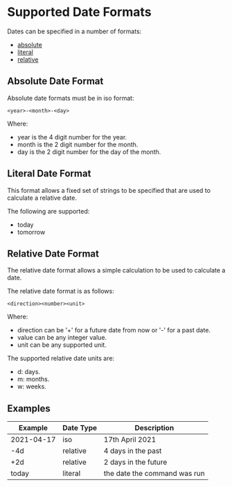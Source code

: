 # Supported Date Formats

Dates can be specified in a number of formats:

* [absolute](#absolute-date-format)
* [literal](#literal-date-format)
* [relative](#relative-date-format)

## Absolute Date Format

Absolute date formats must be in iso format:

```text
<year>-<month>-<day>
```

Where:

* year is the 4 digit number for the year.
* month is the 2 digit number for the month.
* day is the 2 digit number for the day of the month.

## Literal Date Format

This format allows a fixed set of strings to be specified that are used to calculate a relative date.

The following are supported:

* today
* tomorrow

## Relative Date Format

The relative date format allows a simple calculation to be used to calculate a date.

The relative date format is as follows:

```text
<direction><number><unit>
```

Where:

* direction can be '+' for a future date from now or '-' for a past date.
* value can be any integer value.
* unit can be any supported unit.

The supported relative date units are:

* d: days.
* m: months.
* w: weeks.

## Examples

|Example     | Date Type | Description                  |
|------------|-----------|------------------------------|
| 2021-04-17 | iso       | 17th April 2021              |
| -4d        | relative  | 4 days in the past           |
| +2d        | relative  | 2 days in the future         |
| today      | literal   | the date the command was run |

